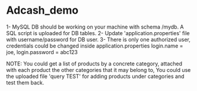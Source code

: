 # Adcash_demo

1- MySQL DB should be working on your machine with schema /mydb. A SQL script is uploaded for DB tables.
2- Update 'application.properties' file with username/password for DB user.
3- There is only one authorized user, credentials could be changed inside application.properties 
login.name = joe, login.password = abc123



NOTE:
You could get a list of products by a concrete category, attached with each product the other categories that it may belong to,
You could use the uploaded file 'query TEST' for adding products under categories and test them back.


